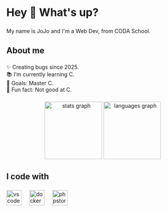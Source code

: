 <h1 align="left">Hey 👋 What's up?</h1>

###

<p align="left">My name is JoJo and I'm a Web Dev, from CODA School.</p>

###

<h2 align="left">About me</h2>

###

<p align="left">✨ Creating bugs since 2025.<br>📚 I'm currently learning C.<br>🎯 Goals: Master C.<br>🎲 Fun fact: Not good at C.</p>

###

<div align="center">
  <img src="https://github-readme-stats.vercel.app/api?username=Jrouget&hide_title=false&hide_rank=false&show_icons=true&include_all_commits=true&count_private=true&disable_animations=false&theme=dracula&locale=en&hide_border=false&order=1" height="150" alt="stats graph"  />
  <img src="https://github-readme-stats.vercel.app/api/top-langs?username=Jrouget&locale=en&hide_title=false&layout=compact&card_width=320&langs_count=5&theme=dracula&hide_border=false&order=2" height="150" alt="languages graph"  />
</div>

###

<h2 align="left">I code with</h2>

###

<div align="left">
  <img src="https://cdn.jsdelivr.net/gh/devicons/devicon/icons/vscode/vscode-original.svg" height="40" alt="vscode logo"  />
  <img width="12" />
  <img src="https://cdn.jsdelivr.net/gh/devicons/devicon/icons/docker/docker-original.svg" height="40" alt="docker logo"  />
  <img width="12" />
  <img src="https://cdn.jsdelivr.net/gh/devicons/devicon/icons/phpstorm/phpstorm-original.svg" height="40" alt="phpstorm logo"  />
</div>

###

